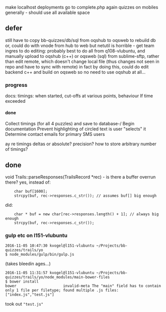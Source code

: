 
make localhost deployments go to complete.php again
quizzes on mobiles generally - should use all available space

## defer

still have to copy bb-quizzes/db/sql from oqshub to oqsweb to rebuild db
or, could do with vnode from hub to web
but netutil is horrible - get team ingres to do
editing:
probably best to do all from q108-vlubuntu, and manually upload to oqshub (c++) or oqsweb (sql) from sublime-sftp, rather than edit remote, which doesn't change local file (thus changes not seen in repo and have to sync with remote)
in fact by doing this, could do edit backend c++ and build on oqsweb so no need to use oqshub at all...

### progress

docs: timings: when started,  cut-offs at various points, behaviour If time exceeded

#### done

Collect timings (for all 4 puzzles) and save to database-/
Begin documentation
Prevent highlighting of circled text is user "selects" it
Determine contact emails for primary SMS users

ay re timings
deltas or absolute?
precision?
how to store arbitrary number of timings?

## done

void Trails::parseResponses(TrailsRecord *rec) - is there a buffer overrun there? yes, instead of:

        char buf[1600];
        strcpy(buf, rec->responses.c_str()); // assumes buf[] big enough

did:

        char * buf = new char[rec->responses.length() + 1]; // always big enough
        strcpy(buf, rec->responses.c_str());

### gulp etc on l151-vlubuntu

    2016-11-05 10:47:30 kvogel@l151-vlubuntu ~/Projects/bb-quizzes/trails/yo
    $ node_modules/gulp/bin/gulp.js

(takes bleedin ages...)

    2016-11-05 11:31:57 kvogel@l151-vlubuntu ~/Projects/bb-quizzes/trails/yo/node_modules/main-bower-files
    $ bower install
    bower                     invalid-meta The "main" field has to contain only 1 file per filetype; found multiple .js files: ["index.js","test.js"]

took out `"test.js"`
